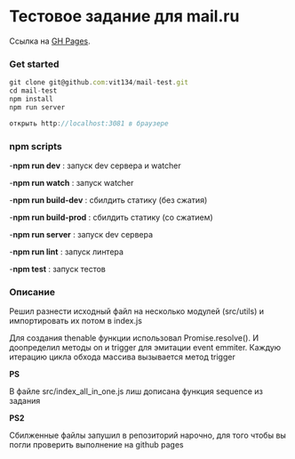 # Тестовое задание для mail.ru

Ссылка на [GH Pages](https://vit134.github.io/mail-test/).

### Get started

```javascript
git clone git@github.com:vit134/mail-test.git
cd mail-test
npm install
npm run server

открыть http://localhost:3081 в браузере
```

### npm scripts
-**npm run dev** : запуск dev сервера и watcher

-**npm run watch** : запуск watcher

-**npm run build-dev** : сбилдить статику (без сжатия)

-**npm run build-prod** : сбилдить статику (со сжатием)

-**npm run server** : запуск dev сервера

-**npm run lint** : запуск линтера

-**npm test** : запуск тестов

### Описание

Решил разнести исходный файл на несколько модулей (src/utils) и импортировать их потом в index.js

Для создания thenable функции использовал Promise.resolve(). И доопределил методы on и trigger для эмитации event emmiter. Каждую итерацию цикла обхода массива вызывается метод trigger

**PS**

В файле src/index_all_in_one.js лиш дописана функция sequence из задания

**PS2**

Сбилженные файлы запушил в репозиторий нарочно, для того чтобы вы погли проверить выполнение на github pages




